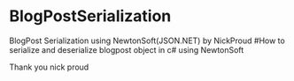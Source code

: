 # BlogPostSerialization
BlogPost Serialization using NewtonSoft(JSON.NET) by NickProud
#How to serialize and deserialize blogpost object in c# using NewtonSoft

Thank you nick proud
